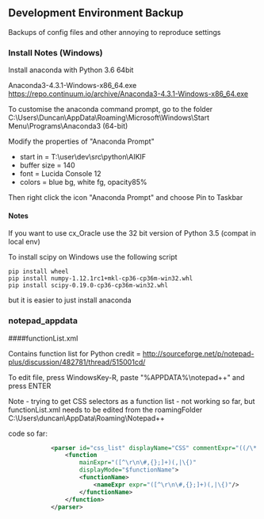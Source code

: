 ## Development Environment Backup
Backups of config files and other annoying to reproduce settings


### Install Notes (Windows)

Install anaconda with Python 3.6 64bit

Anaconda3-4.3.1-Windows-x86_64.exe
https://repo.continuum.io/archive/Anaconda3-4.3.1-Windows-x86_64.exe



To customise the anaconda command prompt, go to the folder
C:\Users\Duncan\AppData\Roaming\Microsoft\Windows\Start Menu\Programs\Anaconda3 (64-bit)

Modify the properties of "Anaconda Prompt"
- start in = T:\user\dev\src\python\AIKIF
- buffer size = 140
- font = Lucida Console 12
- colors = blue bg, white fg, opacity85%

Then right click the icon "Anaconda Prompt" and choose Pin to Taskbar



#### Notes

If you want to use cx_Oracle use the 32 bit version of Python 3.5 (compat in local env)


To install scipy on Windows use the following script

~~~~
pip install wheel
pip install numpy-1.12.1rc1+mkl-cp36-cp36m-win32.whl
pip install scipy-0.19.0-cp36-cp36m-win32.whl
~~~~

but it is easier to just install anaconda 


### notepad_appdata

####functionList.xml

Contains function list for Python
credit = http://sourceforge.net/p/notepad-plus/discussion/482781/thread/515001cd/

To edit file, press WindowsKey-R, paste "%APPDATA%\notepad++\" and press ENTER

Note - trying to get CSS selectors as a function list - not working so far, but functionList.xml
needs to be edited from the roamingFolder C:\Users\duncan\AppData\Roaming\Notepad++

code so far:
```xml
			<parser id="css_list" displayName="CSS" commentExpr="((/\*.*?\*)/|(//.**$))">
				<function
				    mainExpr="([^\r\n\#,{};]+)(,|\{)"
					displayMode="$functionName">
					<functionName>
						<nameExpr expr="([^\r\n\#,{};]+)(,|\{)"/>
					</functionName>
				</function>
			</parser>
```
